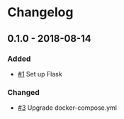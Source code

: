 # Changelog

## 0.1.0 - 2018-08-14
### Added
- [\#1](https://github.com/super-maps-pointer/backend/pull/2) Set up Flask

### Changed
- [\#3](https://github.com/super-maps-pointer/backend/pull/4) Upgrade docker-compose.yml